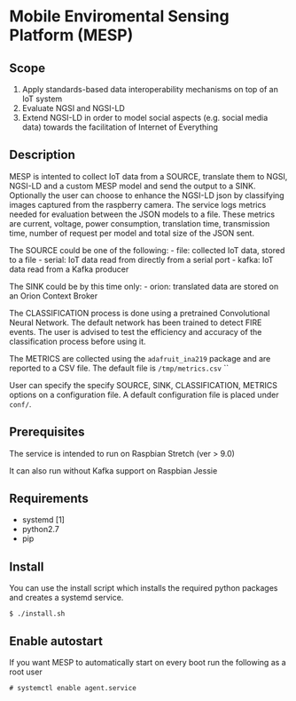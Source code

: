 # Mobile Enviromental Sensing Platform (MESP)

## Scope
1. Apply standards-based data interoperability mechanisms on top of an IoT system
2. Evaluate NGSI and NGSI-LD
3. Extend NGSI-LD in order to model social aspects (e.g. social media data) towards the facilitation of Internet of Everything

## Description
MESP is intented to collect IoT data from a SOURCE, translate them to NGSI, NGSI-LD
and a custom MESP model and send the output to a SINK. Optionally the user can choose to
enhance the NGSI-LD json by classifying images captured from the raspberry camera.
The service logs metrics needed for evaluation between the JSON models to a file.
These metrics are current, voltage, power consumption, translation time,
transmission time, number of request per model and total size of the JSON sent.


The SOURCE could be one of the following:
    - file: collected IoT data, stored to a file
    - serial: IoT data read from directly from a serial port
    - kafka: IoT data read from a Kafka producer

The SINK could be by this time only:
    - orion: translated data are stored on an Orion Context Broker

The CLASSIFICATION process is done using a pretrained Convolutional Neural Network.
The default network has been trained to detect FIRE events. The user is advised
to test the efficiency and accuracy of the classification process before using it.

The METRICS are collected using the `adafruit_ina219` package and are
reported to a CSV file. The default file is `/tmp/metrics.csv` ``

User can specify the specify SOURCE, SINK, CLASSIFICATION, METRICS options on a
configuration file. A default configuration file is placed under `conf/`.

## Prerequisites
The service is intended to run on Raspbian Stretch (ver > 9.0)

It can also run without Kafka support on Raspbian Jessie

## Requirements
- systemd [1]
- python2.7
- pip

## Install
You can use the install script which installs the required python packages
and creates a systemd service.

```
$ ./install.sh
```

## Enable autostart
If you want MESP to automatically start on every boot run the following
as a root user

```
# systemctl enable agent.service
```
